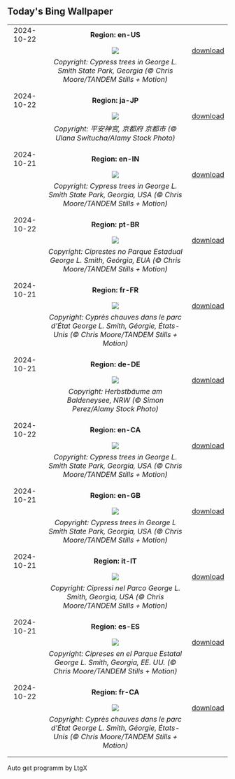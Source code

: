 ## Today's Bing Wallpaper
|      |      |      |
| :----: | :----: | :----: |
|2024-10-22|**Region: en-US**||
||![](https://www.bing.com/th?id=OHR.AutumnCypress_EN-US2771131028_UHD.jpg&pid=hp&w=1152&h=648&rs=1&c=4)| [download](https://www.bing.com/th?id=OHR.AutumnCypress_EN-US2771131028_UHD.jpg)|
||*Copyright: Cypress trees in George L. Smith State Park, Georgia (© Chris Moore/TANDEM Stills + Motion)*
||
|||
|2024-10-22|**Region: ja-JP**||
||![](https://www.bing.com/th?id=OHR.HeianJingu2024_JA-JP4866409141_UHD.jpg&pid=hp&w=1152&h=648&rs=1&c=4)| [download](https://www.bing.com/th?id=OHR.HeianJingu2024_JA-JP4866409141_UHD.jpg)|
||*Copyright: 平安神宮, 京都府 京都市 (© Ulana Switucha/Alamy Stock Photo)*
||
|||
|2024-10-21|**Region: en-IN**||
||![](https://www.bing.com/th?id=OHR.AutumnCypress_EN-IN6952918183_UHD.jpg&pid=hp&w=1152&h=648&rs=1&c=4)| [download](https://www.bing.com/th?id=OHR.AutumnCypress_EN-IN6952918183_UHD.jpg)|
||*Copyright: Cypress trees in George L. Smith State Park, Georgia, USA (© Chris Moore/TANDEM Stills + Motion)*
||
|||
|2024-10-22|**Region: pt-BR**||
||![](https://www.bing.com/th?id=OHR.AutumnCypress_PT-BR6434540619_UHD.jpg&pid=hp&w=1152&h=648&rs=1&c=4)| [download](https://www.bing.com/th?id=OHR.AutumnCypress_PT-BR6434540619_UHD.jpg)|
||*Copyright: Ciprestes no Parque Estadual George L. Smith, Geórgia, EUA (© Chris Moore/TANDEM Stills + Motion)*
||
|||
|2024-10-21|**Region: fr-FR**||
||![](https://www.bing.com/th?id=OHR.AutumnCypress_FR-FR1425004503_UHD.jpg&pid=hp&w=1152&h=648&rs=1&c=4)| [download](https://www.bing.com/th?id=OHR.AutumnCypress_FR-FR1425004503_UHD.jpg)|
||*Copyright: Cyprès chauves dans le parc d'État George L. Smith, Géorgie, États-Unis (© Chris Moore/TANDEM Stills + Motion)*
||
|||
|2024-10-21|**Region: de-DE**||
||![](https://www.bing.com/th?id=OHR.GermanyBaldeneyseeFall_DE-DE3538373815_UHD.jpg&pid=hp&w=1152&h=648&rs=1&c=4)| [download](https://www.bing.com/th?id=OHR.GermanyBaldeneyseeFall_DE-DE3538373815_UHD.jpg)|
||*Copyright: Herbstbäume am Baldeneysee, NRW (© Simon Perez/Alamy Stock Photo)*
||
|||
|2024-10-22|**Region: en-CA**||
||![](https://www.bing.com/th?id=OHR.AutumnCypress_EN-CA3476365850_UHD.jpg&pid=hp&w=1152&h=648&rs=1&c=4)| [download](https://www.bing.com/th?id=OHR.AutumnCypress_EN-CA3476365850_UHD.jpg)|
||*Copyright: Cypress trees in George L. Smith State Park, Georgia, USA (© Chris Moore/TANDEM Stills + Motion)*
||
|||
|2024-10-21|**Region: en-GB**||
||![](https://www.bing.com/th?id=OHR.AutumnCypress_EN-GB0750643734_UHD.jpg&pid=hp&w=1152&h=648&rs=1&c=4)| [download](https://www.bing.com/th?id=OHR.AutumnCypress_EN-GB0750643734_UHD.jpg)|
||*Copyright: Cypress trees in George L Smith State Park, Georgia, USA (© Chris Moore/TANDEM Stills + Motion)*
||
|||
|2024-10-21|**Region: it-IT**||
||![](https://www.bing.com/th?id=OHR.AutumnCypress_IT-IT8653466792_UHD.jpg&pid=hp&w=1152&h=648&rs=1&c=4)| [download](https://www.bing.com/th?id=OHR.AutumnCypress_IT-IT8653466792_UHD.jpg)|
||*Copyright: Cipressi nel Parco George L. Smith, Georgia, USA (© Chris Moore/TANDEM Stills + Motion)*
||
|||
|2024-10-21|**Region: es-ES**||
||![](https://www.bing.com/th?id=OHR.AutumnCypress_ES-ES3786999040_UHD.jpg&pid=hp&w=1152&h=648&rs=1&c=4)| [download](https://www.bing.com/th?id=OHR.AutumnCypress_ES-ES3786999040_UHD.jpg)|
||*Copyright: Cipreses en el Parque Estatal George L. Smith, Georgia, EE. UU. (© Chris Moore/TANDEM Stills + Motion)*
||
|||
|2024-10-22|**Region: fr-CA**||
||![](https://www.bing.com/th?id=OHR.AutumnCypress_FR-CA2779617301_UHD.jpg&pid=hp&w=1152&h=648&rs=1&c=4)| [download](https://www.bing.com/th?id=OHR.AutumnCypress_FR-CA2779617301_UHD.jpg)|
||*Copyright: Cyprès chauves dans le parc d'État George L. Smith, Géorgie, États-Unis (© Chris Moore/TANDEM Stills + Motion)*
||
|||

Auto get programm by LtgX

